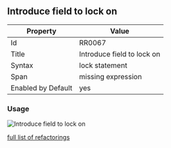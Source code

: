 ## Introduce field to lock on

Property | Value
--- | --- 
Id | RR0067
Title | Introduce field to lock on
Syntax | lock statement
Span | missing expression
Enabled by Default | yes

### Usage

![Introduce field to lock on](../../images/refactorings/IntroduceFieldToLockOn.png)

[full list of refactorings](Refactorings.md)
